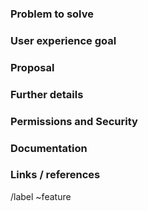 <!--
Please fill out as much as possible below to help triage your report
-->

### Problem to solve

<!-- What problem do we need solve? -->

### User experience goal

<!-- 
What is the single user experience workflow this feature addresses? 
For example, "The user should be able to ..."
--> 

### Proposal

<!-- How are we going to solve the problem? -->

### Further details

<!-- Include use cases, benefits, goals, or any other details that will help us understand the problem better. -->

### Permissions and Security

<!-- What additional permissions or security concerns should we consider? -->

### Documentation

<!-- Does additional documentation need to be created? If so, suggestions? -->

### Links / references

<!-- E.g. related GitLab issues/MRs -->

/label ~feature
